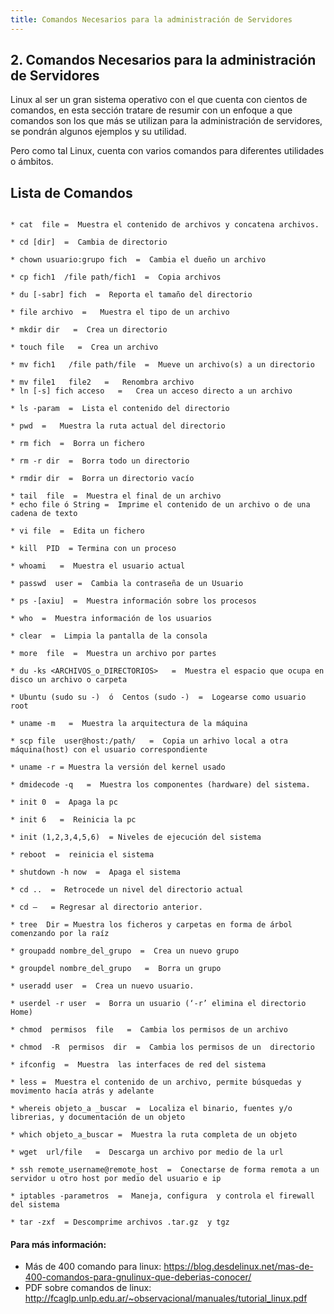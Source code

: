 ```yaml
---
title: Comandos Necesarios para la administración de Servidores
---
```

## 2. Comandos Necesarios para la administración de Servidores

Linux al ser un gran sistema operativo con el que cuenta con cientos de comandos, en esta  sección tratare de resumir con un enfoque a que comandos son los que más se utilizan para la administración de servidores, se pondrán algunos ejemplos y su utilidad.

Pero como tal Linux, cuenta con varios comandos para diferentes utilidades o ámbitos. 


## Lista de Comandos

```

* cat  file =  Muestra el contenido de archivos y concatena archivos.

* cd [dir]  =  Cambia de directorio

* chown usuario:grupo fich  =  Cambia el dueño un archivo

* cp fich1  /file path/fich1  =  Copia archivos

* du [-sabr] fich  =  Reporta el tamaño del directorio

* file archivo  =   Muestra el tipo de un archivo

* mkdir dir   =  Crea un directorio

* touch file   =  Crea un archivo

* mv fich1   /file path/file  =  Mueve un archivo(s) a un directorio

* mv file1   file2   =   Renombra archivo
* ln [-s] fich acceso   =   Crea un acceso directo a un archivo

* ls -param  =  Lista el contenido del directorio

* pwd  =   Muestra la ruta actual del directorio

* rm fich  =  Borra un fichero

* rm -r dir  =  Borra todo un directorio

* rmdir dir  =  Borra un directorio vacío

* tail  file  =  Muestra el final de un archivo
* echo file ó String =  Imprime el contenido de un archivo o de una cadena de texto

* vi file  =  Edita un fichero

* kill  PID  = Termina con un proceso

* whoami   =  Muestra el usuario actual

* passwd  user =  Cambia la contraseña de un Usuario

* ps -[axiu]  =  Muestra información sobre los procesos

* who  =  Muestra información de los usuarios

* clear  =  Limpia la pantalla de la consola

* more  file  =  Muestra un archivo por partes

* du -ks <ARCHIVOS_o_DIRECTORIOS>   =  Muestra el espacio que ocupa en disco un archivo o carpeta

* Ubuntu (sudo su -)  ó  Centos (sudo -)  =  Logearse como usuario root

* uname -m   =  Muestra la arquitectura de la máquina
 
* scp file  user@host:/path/   =  Copia un arhivo local a otra máquina(host) con el usuario correspondiente

* uname -r = Muestra la versión del kernel usado

* dmidecode -q   =  Muestra los componentes (hardware) del sistema.

* init 0  =  Apaga la pc

* init 6   =  Reinicia la pc

* init (1,2,3,4,5,6)  = Niveles de ejecución del sistema

* reboot  =  reinicia el sistema

* shutdown -h now  =  Apaga el sistema

* cd ..  =  Retrocede un nivel del directorio actual

* cd –   = Regresar al directorio anterior.

* tree  Dir = Muestra los ficheros y carpetas en forma de árbol comenzando por la raíz

* groupadd nombre_del_grupo  =  Crea un nuevo grupo

* groupdel nombre_del_grupo   =  Borra un grupo

* useradd user  =  Crea un nuevo usuario. 

* userdel -r user  =  Borra un usuario (‘-r’ elimina el directorio Home)

* chmod  permisos  file   =  Cambia los permisos de un archivo 

* chmod  -R  permisos  dir  =  Cambia los permisos de un  directorio

* ifconfig  =  Muestra  las interfaces de red del sistema

* less =  Muestra el contenido de un archivo, permite búsquedas y movimento hacía atrás y adelante

* whereis objeto_a _buscar  =  Localiza el binario, fuentes y/o librerias, y documentación de un objeto

* which objeto_a_buscar =  Muestra la ruta completa de un objeto

* wget  url/file   =  Descarga un archivo por medio de la url

* ssh remote_username@remote_host  =  Conectarse de forma remota a un servidor u otro host por medio del usuario e ip

* iptables -parametros  =  Maneja, configura  y controla el firewall del sistema  

* tar -zxf  = Descomprime archivos .tar.gz  y tgz

```


#### Para más información:
<!-- Please add any articles you think might be helpful to read before writing the article -->
- Más de 400 comando para linux:   <a href='https://blog.desdelinux.net/mas-de-400-comandos-para-gnulinux-que-deberias-conocer/' target='_blank' rel='nofollow'>https://blog.desdelinux.net/mas-de-400-comandos-para-gnulinux-que-deberias-conocer/</a>
- PDF sobre comandos de linux:  <a href='http://fcaglp.unlp.edu.ar/~observacional/manuales/tutorial_linux.pdf' target='_blank' rel='nofollow'>http://fcaglp.unlp.edu.ar/~observacional/manuales/tutorial_linux.pdf</a>
